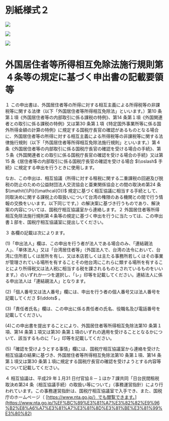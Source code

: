 # 別紙様式２

![](https://www.nta.go.jp/tmp/aa1e71fd-e083-490c-8c5f-fa88fc5cdd6a/images/03adbd207379370df7d5bc1ec3e6f0bbdcf89560bc114391342bf6db39d3614d.jpg)

![](https://www.nta.go.jp/tmp/aa1e71fd-e083-490c-8c5f-fa88fc5cdd6a/images/754880a761fb08465ec734530d9311d725d56f68e66628d895791ac90ad2e67e.jpg)

![](https://www.nta.go.jp/tmp/aa1e71fd-e083-490c-8c5f-fa88fc5cdd6a/images/33e69ec1cb7bfa016a3dce4764b067039ada2904b9e6091ed74477fb8082a512.jpg)

# 外国居住者等所得相互免除法施行規則第４条等の規定に基づく申出書の記載要領等

１ この申出書は、外国居住者等の所得に対する相互主義による所得税等の非課税等に関する法律（以下「外国居住者等所得相互免除法」といいます。）第10 条第１項《外国居住者等の内部取引に係る課税の特例》、第14 条第１項《外国関連者との取引に係る課税の特例》又は第30 条第１項《特定国外事業所等に係る国外所得金額の計算の特例》に規定する国税庁長官の確認があるものとなる場合に、外国居住者等の所得に対する相互主義による所得税等の非課税等に関する法律施行規則（以下「外国居住者等所得相互免除法施行規則」といいます。）第４条《外国居住者等の内部取引に係る国税庁長官の確認を受ける場合の手続》、第５条《外国関連者との取引に係る国税庁長官の確認を受ける場合の手続》又は第15 条《居住者等の内部取引に係る国税庁長官の確認を受ける場合 $\\oslash$ 手続》に規定する申出を行うときに使用します。

なお、この申出は、相互協議（所得に対する租税に関する二重課税の回避及び脱税の防止のための公益財団法人交流協会と亜東関係協会との間の取決め第24 条 $\\mathit{\\Pi}(\\mathcal{O})$ 規定に基づく相互協議に相当する手続として、同取決めに関する課税上の取扱いについて台湾の権限のある機関との間で行う情報の交換をいいます。以下同じです。）の解決案に基づき行うものであり、解決案の内容については、国税庁相互協議室から連絡します。２ 外国居住者等所得相互免除法施行規則第４条等の規定に基づく申出を行うに当たっては、この申出書１部を、国税庁相互協議室に提出してください。

３ 各欄の記載は次によります。

(1)「申出法人」欄は、この申出を行う者が法人である場合のみ、「連結親法人」、「単体法人」又は「台湾居住者等」（外国法人で、台湾の法令において、台湾に住所若しくは居所を有し、又は本店若しくは主たる事務所若しくはその事業が管理されている場所を有することその他台湾にこれらに類する場所を有することにより所得税又は法人税に相当する税を課されるものとされているものをいいます。）のいずれか一つを選択し、「レ」印等を記載してください。連結法人に係る申出法人は「連結親法人」となります。

(2)「個人番号又は法人番号」欄には、申出を行う者の個人番号又は法人番号を記載してくださ $\\ddots$ 。

(3)「責任者氏名」欄は、この申出に係る責任者の氏名、役職名及び電話番号を記載してください。

(4)この申出書を提出することにより、外国居住者等所得相互免除法第10 条第１項、第14 条第１項又は第30 条第１項のいずれの適用を受けることとなるかについて、該当するものに「レ」印等を記載してください。

(5)「確認を受けようとする事情」欄には、国税庁相互協議室から連絡を受けた相互協議の結果に基づき、外国居住者等所得相互免除法第10 条第１項、第14 条第１項又は第30 条第１項に規定する国税庁長官の確認を受けようとする内容等について記載してください。

４ 相互協議は、平成29 年１月31 日付官協８－１ほか７課共同「日台民間租税取決め第24 条（相互協議手続）の取扱い等について」（事務運営指針）により行われています。この事務運営指針は、国税庁相互協議室で入手でき、また、国税庁のホームページ（ [https://www.nta.go.jp/）でも閲覧できます。](https://www.nta.go.jp/%EF%BC%89%E3%81%A7%E3%82%82%E9%96%B2%E8%A6%A7%E3%81%A7%E3%81%8D%E3%81%BE%E3%81%99%E3%80%82)